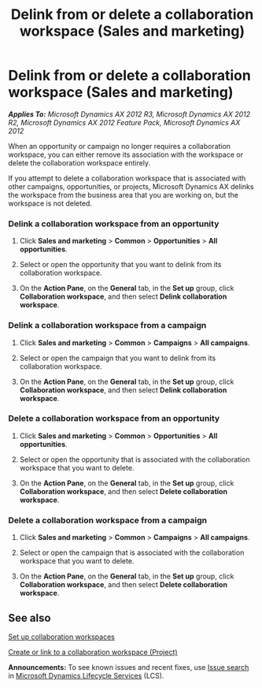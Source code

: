 ﻿---
title: Delink from or delete a collaboration workspace (Sales and marketing)
TOCTitle: Delink from or delete a collaboration workspace (Sales and marketing)
ms:assetid: 5f47e913-8bff-4e6a-bb09-27ad62019081
ms:mtpsurl: https://technet.microsoft.com/en-us/library/Hh209131(v=AX.60)
ms:contentKeyID: 36057590
ms.date: 04/18/2014
mtps_version: v=AX.60
f1_keywords:
- collaboration workspace
---

# Delink from or delete a collaboration workspace (Sales and marketing) 


_**Applies To:** Microsoft Dynamics AX 2012 R3, Microsoft Dynamics AX 2012 R2, Microsoft Dynamics AX 2012 Feature Pack, Microsoft Dynamics AX 2012_

When an opportunity or campaign no longer requires a collaboration workspace, you can either remove its association with the workspace or delete the collaboration workspace entirely.

If you attempt to delete a collaboration workspace that is associated with other campaigns, opportunities, or projects, Microsoft Dynamics AX delinks the workspace from the business area that you are working on, but the workspace is not deleted.

### Delink a collaboration workspace from an opportunity

1.  Click **Sales and marketing** \> **Common** \> **Opportunities** \> **All opportunities**.

2.  Select or open the opportunity that you want to delink from its collaboration workspace.

3.  On the **Action Pane**, on the **General** tab, in the **Set up** group, click **Collaboration workspace**, and then select **Delink collaboration workspace**.

### Delink a collaboration workspace from a campaign

1.  Click **Sales and marketing** \> **Common** \> **Campaigns** \> **All campaigns**.

2.  Select or open the campaign that you want to delink from its collaboration workspace.

3.  On the **Action Pane**, on the **General** tab, in the **Set up** group, click **Collaboration workspace**, and then select **Delink collaboration workspace**.

### Delete a collaboration workspace from an opportunity

1.  Click **Sales and marketing** \> **Common** \> **Opportunities** \> **All opportunities**.

2.  Select or open the opportunity that is associated with the collaboration workspace that you want to delete.

3.  On the **Action Pane**, on the **General** tab, in the **Set up** group, click **Collaboration workspace**, and then select **Delete collaboration workspace**.

### Delete a collaboration workspace from a campaign

1.  Click **Sales and marketing** \> **Common** \> **Campaigns** \> **All campaigns**.

2.  Select or open the campaign that is associated with the collaboration workspace that you want to delete.

3.  On the **Action Pane**, on the **General** tab, in the **Set up** group, click **Collaboration workspace**, and then select **Delete collaboration workspace**.

## See also

[Set up collaboration workspaces](set-up-collaboration-workspaces.md)

[Create or link to a collaboration workspace (Project)](create-or-link-to-a-collaboration-workspace-project.md)

  
**Announcements:** To see known issues and recent fixes, use [Issue search](http://go.microsoft.com/fwlink/?linkid=389258) in [Microsoft Dynamics Lifecycle Services](http://go.microsoft.com/fwlink/?linkid=306505) (LCS).

